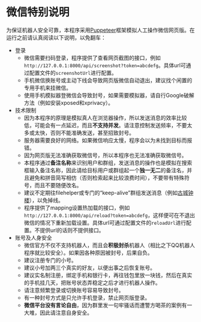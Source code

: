 微信特别说明
===

为保证机器人安全可靠，本程序采用[Puppeteer](https://github.com/GoogleChrome/puppeteer)框架模拟人工操作微信网页版。在运行之前请认真阅读以下说明，以免翻车：

* 登录
  * 微信需要扫码登录，程序提供了查看网页截图的接口，例如`http://127.0.0.1:8000/api/screenshot?token=abcdefg`。具体url可通过配置文件的`screenshotUrl`进行配置。
  * 手机微信换账号或主动下线会导致网页版微信自动退出，建议找个闲置的专用手机来挂微信。
  * 使用手机模拟器登微信会导致封号，如果需要模拟器，请自行Google破解方法（例如安装xposed和xprivacy）。
* 技术限制
  * 因为本程序的原理是模拟真人在浏览器操作，所以发送消息的效率比较低，可能会有一点延迟，而且**不支持并发**。请注意控制发送频率，不要太多或太快，否则不能准确发送，甚至招致封号。
  * 服务器需要良好的网络。如果微信响应太慢，程序会以为未找到目标而报错。
  * 因为网页版无法准确获取微信号，所以本程序也无法准确获取微信号。
  * 本程序通过**备注名称**来识别用户和群组，发送消息的操作也是模拟在搜索框输入备注名称，因此请给目标用户或群组起一个**独一无二**的备注名，并且避免和拼音简写相仿（否则检索起来比较浪费时间），不要带有特殊符号，而且不要随便改名。
  * 建议不定期往filehelper或专门的“keep-alive”群组发送消息（例如[古城钟楼](https://www.weibo.com/supertimer)），以免掉线。
  * 程序提供了mapping设置热加载的接口，例如`http://127.0.0.1:8000/api/reload?token=abcdefg`，这样便可在不退出微信的情况下重新加载设置。具体url可通过配置文件的`reloadUrl`进行配置。不提供url的话则不提供接口。
* 账号及人身安全
  * 微信官方不仅不支持机器人，而且会**积极封杀**机器人（相比之下QQ机器人程序就比较安全）。如果因各种原因被封号，后果自负。
  * 建议注册专门的小号。
  * 建议小号加两三个真实的好友，以便出事之后恢复账号。
  * 建议实名制注册，绑定手机和银行卡，再往钱包里放一块钱，然后在真实的手机挂几天，把账号状态弄稳定之后才进行机器人操作。
  * 请注意频繁登录或切换账号容易导致封号。
  * 有一种封号方式是只允许手机登录，禁止网页版登录。
  * **微信平台没有言论自由**，因为群里发一句牢骚话而遭警方喝茶的案例有一大堆，因此请注意自身安全。
